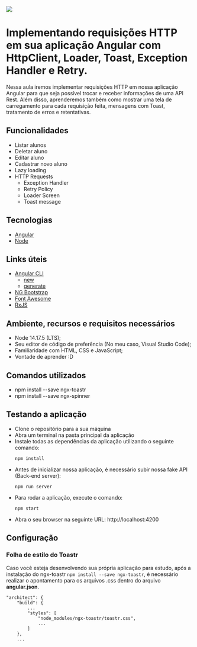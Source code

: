 <img src="https://storage.googleapis.com/golden-wind/experts-club/capa-github.svg" />

# Implementando requisições HTTP em sua aplicação Angular com HttpClient, Loader, Toast, Exception Handler e Retry.

Nessa aula iremos implementar requisições HTTP em nossa aplicação Angular para que seja possível trocar e receber informações de uma API Rest. Além disso, aprenderemos também como mostrar uma tela de carregamento para cada requisição feita, mensagens com Toast, tratamento de erros e retentativas.

## Funcionalidades

- Listar alunos
- Deletar aluno
- Editar aluno
- Cadastrar novo aluno
- Lazy loading
- HTTP Requests
    - Exception Handler
    - Retry Policy
    - Loader Screen
    - Toast message

## Tecnologias

- [Angular](https://angular.io/)
- [Node](https://nodejs.org/en/)

## Links úteis

- [Angular CLI](https://angular.io/cli)
    - [new](https://angular.io/cli/new)
    - [generate](https://angular.io/cli/generate)
- [NG Bootstrap](https://ng-bootstrap.github.io/#/home)
- [Font Awesome](https://fontawesome.com)
- [RxJS](https://rxjs.dev/guide/operators#creation-operators)

## Ambiente, recursos e requisitos necessários

- Node 14.17.5 (LTS);
- Seu editor de código de preferência (No meu caso, Visual Studio Code);
- Familiaridade com HTML, CSS e JavaScript;
- Vontade de aprender :D

## Comandos utilizados
- npm install --save ngx-toastr
- npm install --save ngx-spinner

## Testando a aplicação
- Clone o repositório para a sua máquina
- Abra um terminal na pasta principal da aplicação
- Instale todas as dependências da aplicação utilizando o seguinte comando:
    ```
    npm install
    ```
- Antes de inicializar nossa aplicação, é necessário subir nossa fake API (Back-end server):
    ```
    npm run server
    ```
- Para rodar a aplicação, execute o comando:
    ```
    npm start
    ```
- Abra o seu browser na seguinte URL: http://localhost:4200

## Configuração

### Folha de estilo do Toastr
Caso você esteja desenvolvendo sua própria aplicação para estudo, após a instalação do ngx-toastr ```npm install --save ngx-toastr```, é necessário realizar o apontamento para os arquivos .css dentro do arquivo **angular.json**.
```
"architect": {
    "build": {
        ...
        "styles": [
            "node_modules/ngx-toastr/toastr.css",
            ...
        ]
    },
    ...
```
